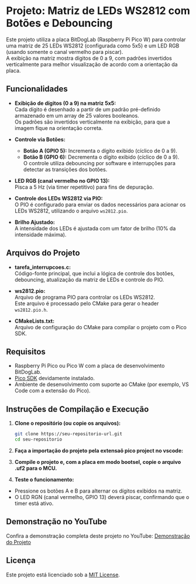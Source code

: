 # Projeto: Matriz de LEDs WS2812 com Botões e Debouncing

Este projeto utiliza a placa BitDogLab (Raspberry Pi Pico W) para controlar uma matriz de 25 LEDs WS2812 (configurada como 5x5) e um LED RGB (usando somente o canal vermelho para piscar).  
A exibição na matriz mostra dígitos de 0 a 9, com padrões invertidos verticalmente para melhor visualização de acordo com a orientação da placa.

## Funcionalidades

- **Exibição de dígitos (0 a 9) na matriz 5x5:**  
  Cada dígito é desenhado a partir de um padrão pré-definido armazenado em um array de 25 valores booleanos.  
  Os padrões são invertidos verticalmente na exibição, para que a imagem fique na orientação correta.

- **Controle via Botões:**  
  - **Botão A (GPIO 5):** Incrementa o dígito exibido (cíclico de 0 a 9).
  - **Botão B (GPIO 6):** Decrementa o dígito exibido (cíclico de 0 a 9).  
  O controle utiliza debouncing por software e interrupções para detectar as transições dos botões.

- **LED RGB (canal vermelho no GPIO 13):**  
  Pisca a 5 Hz (via timer repetitivo) para fins de depuração.

- **Controle dos LEDs WS2812 via PIO:**  
  O PIO é configurado para enviar os dados necessários para acionar os LEDs WS2812, utilizando o arquivo `ws2812.pio`.

- **Brilho Ajustado:**  
  A intensidade dos LEDs é ajustada com um fator de brilho (10% da intensidade máxima).

## Arquivos do Projeto

- **tarefa_interrupcoes.c:**  
  Código-fonte principal, que inclui a lógica de controle dos botões, debouncing, atualização da matriz de LEDs e controle do PIO.

- **ws2812.pio:**  
  Arquivo de programa PIO para controlar os LEDs WS2812.  
  Este arquivo é processado pelo CMake para gerar o header `ws2812.pio.h`.

- **CMakeLists.txt:**  
  Arquivo de configuração do CMake para compilar o projeto com o Pico SDK.

## Requisitos

- Raspberry Pi Pico ou Pico W com a placa de desenvolvimento BitDogLab.
- [Pico SDK](https://github.com/raspberrypi/pico-sdk) devidamente instalado.
- Ambiente de desenvolvimento com suporte ao CMake (por exemplo, VS Code com a extensão do Pico).

## Instruções de Compilação e Execução

1. **Clone o repositório (ou copie os arquivos):**

   ```bash
   git clone https://seu-repositorio-url.git
   cd seu-repositorio

2. **Faça a importação do projeto pela extensaõ pico project no vscode:**

3. **Compile o projeto e, com a placa em modo bootsel, copie o arquivo .uf2 para o MCU.**

4. **Teste o funcionamento:**
 - Pressione os botões A e B para alternar os dígitos exibidos na matriz.
 - O LED RGN (canal vermelho, GPIO 13) deverá piscar, confirmando que o timer está ativo.

## Demonstração no YouTube

Confira a demonstração completa deste projeto no YouTube: [Demonstração do Projeto]( https://youtube.com/shorts/B9CQdJD1834?si=GK2yo7ibDDhgPFT2 )

## Licença

Este projeto está licenciado sob a [MIT License](LICENSE).
